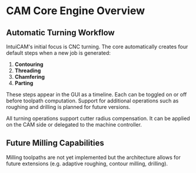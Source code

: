 # CAM Core Engine Overview

## Automatic Turning Workflow
IntuiCAM's initial focus is CNC turning. The core automatically creates four default steps when a new job is generated:

1. **Contouring**
2. **Threading**
3. **Chamfering**
4. **Parting**

These steps appear in the GUI as a timeline. Each can be toggled on or off before toolpath computation. Support for additional operations such as roughing and drilling is planned for future versions.

All turning operations support cutter radius compensation. It can be applied on the CAM side or delegated to the machine controller.

## Future Milling Capabilities
Milling toolpaths are not yet implemented but the architecture allows for future extensions (e.g. adaptive roughing, contour milling, drilling).
